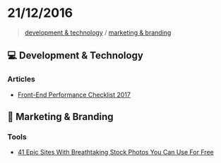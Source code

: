 # 21/12/2016

> [development & technology](#computer-development--technology) / [marketing & branding](marketing--branding)

## :computer: Development & Technology

### Articles
- [Front-End Performance Checklist 2017](https://www.smashingmagazine.com/2016/12/front-end-performance-checklist-2017-pdf-pages/)


## :mega: Marketing & Branding

### Tools
- [41 Epic Sites With Breathtaking Stock Photos You Can Use For Free](https://medium.com/the-mission/these-41-epic-sites-have-breathtaking-stock-photos-you-can-use-for-free-30407b175f45#.prmm74bee)

